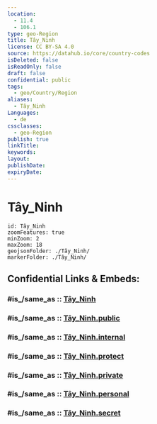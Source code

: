 ```yaml
---
location:
  - 11.4
  - 106.1
type: geo-Region
title: Tây_Ninh
license: CC BY-SA 4.0
source: https://datahub.io/core/country-codes
isDeleted: false
isReadOnly: false
draft: false
confidential: public
tags:
  - geo/Country/Region
aliases:
  - Tây_Ninh
Languages:
  - de
cssclasses:
  - geo-Region
publish: true
linkTitle:
keywords:
layout:
publishDate:
expiryDate:
---
```


# Tây_Ninh

```leaflet
id: Tây_Ninh
zoomFeatures: true 
minZoom: 2 
maxZoom: 18
geojsonFolder: ./Tây_Ninh/
markerFolder: ./Tây_Ninh/
```


## Confidential Links & Embeds: 

### #is_/same_as :: [Tây_Ninh](/_Standards/Earth/Continent/Asia/Asia~South~East/Vietnam/Provinces~Vietnam/Tây_Ninh.md) 

### #is_/same_as :: [Tây_Ninh.public](/_public/Earth/Continent/Asia/Asia~South~East/Vietnam/Provinces~Vietnam/Tây_Ninh.public.md) 

### #is_/same_as :: [Tây_Ninh.internal](/_internal/Earth/Continent/Asia/Asia~South~East/Vietnam/Provinces~Vietnam/Tây_Ninh.internal.md) 

### #is_/same_as :: [Tây_Ninh.protect](/_protect/Earth/Continent/Asia/Asia~South~East/Vietnam/Provinces~Vietnam/Tây_Ninh.protect.md) 

### #is_/same_as :: [Tây_Ninh.private](/_private/Earth/Continent/Asia/Asia~South~East/Vietnam/Provinces~Vietnam/Tây_Ninh.private.md) 

### #is_/same_as :: [Tây_Ninh.personal](/_personal/Earth/Continent/Asia/Asia~South~East/Vietnam/Provinces~Vietnam/Tây_Ninh.personal.md) 

### #is_/same_as :: [Tây_Ninh.secret](/_secret/Earth/Continent/Asia/Asia~South~East/Vietnam/Provinces~Vietnam/Tây_Ninh.secret.md)

